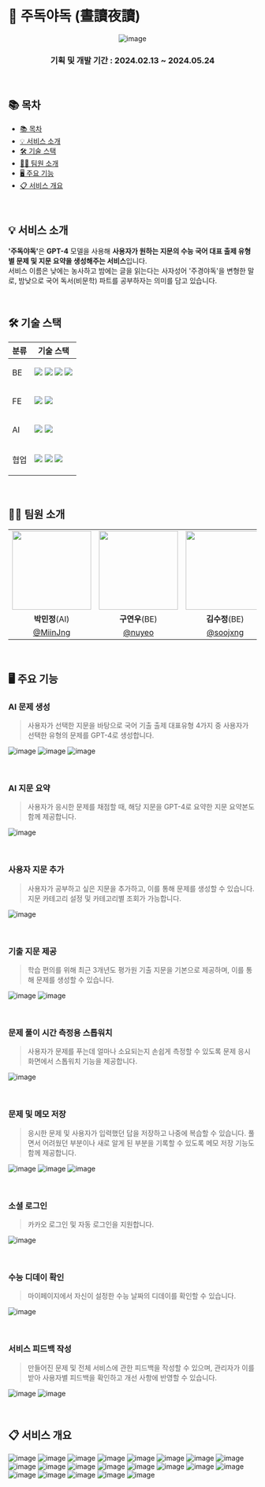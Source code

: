 # 📖 주독야독 (晝讀夜讀)
<div align="center">
  
![image](https://github.com/nuyeo/JudokYadokTemp/assets/104813592/00ac4d9e-0a3a-4e58-9de7-2132c3971d3c)<br>
<h3>기획 및 개발 기간 : 2024.02.13 ~ 2024.05.24</h3>
</div>
<br>

## 📚 목차

- [📚 목차](#-목차)
- [💡 서비스 소개](#-서비스-소개)
- [🛠 기술 스택](#-기술-스택)
- [👩‍💻 팀원 소개](#-팀원-소개)
- [🖥 주요 기능](#-주요-기능)
- [📋 서비스 개요](#-서비스-개요)
  
<br />

## 💡 서비스 소개

<b>'주독야독'</b>은 <b>GPT-4</b> 모델을 사용해 <b>사용자가 원하는 지문의 수능 국어 대표 출제 유형별 문제 및 지문 요약을 생성해주는 서비스</b>입니다.<br>
서비스 이름은 낮에는 농사하고 밤에는 글을 읽는다는 사자성어 '주경야독'을 변형한 말로, 밤낮으로 국어 독서(비문학) 파트를 공부하자는 의미를 담고 있습니다.

<br />

## 🛠 기술 스택

<table>
    <thead>
        <tr>
            <th>분류</th>
            <th>기술 스택</th>
        </tr>
    </thead>
    <tbody>
        <tr>
            <td>
                  <p>BE</p>
            </td>
            <td>
                  <img src="https://img.shields.io/badge/Node.js-5FA04E?style=flat&logo=Node.js&logoColor=white"/>
                  <img src="https://img.shields.io/badge/Express.js-000000?style=flat&logo=express&logoColor=white"/>
                  <img src="https://img.shields.io/badge/MySQL-4479A1?style=flat&logo=mysql&logoColor=white"/>
                  <img src="https://img.shields.io/badge/MariaDB-003545?style=flat&logo=mariadb&logoColor=white"/>
            </td>
        </tr>
        <tr>
            <td>
                <p>FE</p>
            </td>
            <td>
              <img src="https://img.shields.io/badge/EJS-B4CA65?&logo=ejs&logoColor=000000">
              <img src="https://img.shields.io/badge/Android Studio-3DDC84?logo=androidstudio&logoColor=white">
            </td>
        </tr>
       <tr>
            <td>
                  <p>AI</p>
            </td>
            <td>
                  <img src="https://img.shields.io/badge/python-3776AB?style=flat&logo=python&logoColor=white"/>
                  <img src="https://img.shields.io/badge/openai-00B388?style=flat&logo=openai&logoColor=white"/>
            </td>
        </tr>
        <tr>
            <td>
                <p>협업</p>
            </td>
            <td>
                <img src="https://img.shields.io/badge/Notion-000000?logo=Notion">
                <img src="https://img.shields.io/badge/Figma-F24E1E?logo=Figma&logoColor=ffffff">
                <img src="https://img.shields.io/badge/Discord-5865F2?logo=Discord&logoColor=white">
            </td>
        </tr>
    </tbody>

</table>

<br />

## 👩‍💻 팀원 소개

  <table>
    <tr>
      <td align="center"><img src="https://avatars.githubusercontent.com/u/143929569?v=4" width="160"></td>
      <td align="center"><img src="https://avatars.githubusercontent.com/u/104813592?v=4" width="160"></td>
      <td align="center"><img src="https://avatars.githubusercontent.com/u/141158150?v=4" width="160"></td>
      <td align="center"><img src="https://avatars.githubusercontent.com/u/90694063?v=4" width="160"></td>
    </tr>
    <tr>
      <td align="center"><b>박민정</b>(AI)</td>
      <td align="center"><b>구연우</b>(BE)</td>
      <td align="center"><b>김수정</b>(BE)</td>
      <td align="center"><b>박혜정</b>(FE)</td>
    </tr>
    <tr>
      <td align="center"><a href="https://github.com/MiinJng" target="_blank">@MiinJng</a></td>
      <td align="center"><a href="https://github.com/nuyeo" target="_blank">@nuyeo</a></td>
      <td align="center"><a href="https://github.com/soojxng" target="_blank">@soojxng</a></td>
      <td align="center"><a href="https://github.com/yummpotato" target="_blank">@yummpotato</a></td>
    </tr>
  </table>

<br />

## 🖥 주요 기능

### AI 문제 생성

> 사용자가 선택한 지문을 바탕으로 국어 기출 출제 대표유형 4가지 중 사용자가 선택한 유형의 문제를 GPT-4로 생성합니다.

![image](https://github.com/nuyeo/JudokYadokTemp/assets/104813592/6dbef693-b2f1-415d-a1ad-8fab72ea22a4)
![image](https://github.com/nuyeo/JudokYadokTemp/assets/104813592/545aa001-aa15-4da9-b10e-687629ff64b4)
![image](https://github.com/nuyeo/JudokYadokTemp/assets/104813592/7a8f0214-c660-4a45-9142-036c3d190fe0)

<br />

### AI 지문 요약

> 사용자가 응시한 문제를 채점할 때, 해당 지문을 GPT-4로 요약한 지문 요약본도 함께 제공합니다.

![image](https://github.com/nuyeo/JudokYadokTemp/assets/104813592/660bce95-981d-4809-b159-361d1dc65ff1)

<br />

### 사용자 지문 추가

> 사용자가 공부하고 싶은 지문을 추가하고, 이를 통해 문제를 생성할 수 있습니다. 지문 카테고리 설정 및 카테고리별 조회가 가능합니다.

![image](https://github.com/nuyeo/JudokYadokTemp/assets/104813592/b8b25425-952e-413d-a0d6-078202dc1b8f)

<br />

### 기출 지문 제공

> 학습 편의를 위해 최근 3개년도 평가원 기출 지문을 기본으로 제공하며, 이를 통해 문제를 생성할 수 있습니다.

![image](https://github.com/nuyeo/JudokYadokTemp/assets/104813592/6e08ee71-dbfc-4ad3-b5d0-eb9611161ccd)
![image](https://github.com/nuyeo/JudokYadokTemp/assets/104813592/457c53ce-b06f-4ca1-a0fc-3cf57872eeb7)

<br />

### 문제 풀이 시간 측정용 스톱워치

> 사용자가 문제를 푸는데 얼마나 소요되는지 손쉽게 측정할 수 있도록 문제 응시 화면에서 스톱워치 기능을 제공합니다.

![image](https://github.com/nuyeo/JudokYadokTemp/assets/104813592/255b9b35-a040-43c6-9c0a-4c59445fabb9)

<br />

### 문제 및 메모 저장

> 응시한 문제 및 사용자가 입력했던 답을 저장하고 나중에 복습할 수 있습니다. 풀면서 어려웠던 부분이나 새로 알게 된 부분을 기록할 수 있도록 메모 저장 기능도 함께 제공합니다.

![image](https://github.com/nuyeo/JudokYadokTemp/assets/104813592/6a52f10a-b8da-45ea-8391-4ab1185eff02)
![image](https://github.com/nuyeo/JudokYadokTemp/assets/104813592/d2f2b034-2f10-4210-b52a-541560a1901f)
![image](https://github.com/nuyeo/JudokYadokTemp/assets/104813592/ba2229c1-56d9-44fe-ae8b-386a3cbfa67d)

<br />

### 소셜 로그인

> 카카오 로그인 및 자동 로그인을 지원합니다.
 
![image](https://github.com/nuyeo/JudokYadokTemp/assets/104813592/b798faa2-5e2b-48fc-a53a-632ee7530e4f)

<br />

### 수능 디데이 확인

> 마이페이지에서 자신이 설정한 수능 날짜의 디데이를 확인할 수 있습니다.

![image](https://github.com/nuyeo/JudokYadokTemp/assets/104813592/6964963b-c442-4478-88be-e0c318183e24)

<br />

### 서비스 피드백 작성

> 만들어진 문제 및 전체 서비스에 관한 피드백을 작성할 수 있으며, 관리자가 이를 받아 사용자별 피드백을 확인하고 개선 사항에 반영할 수 있습니다.

![image](https://github.com/nuyeo/JudokYadokTemp/assets/104813592/9140ce6b-77c2-4c1a-9937-2047048bb79d)
![image](https://github.com/nuyeo/JudokYadokTemp/assets/104813592/9525799f-2551-4d0c-95ef-262c56be6f6b)

<br />

## 📋 서비스 개요

![image](https://github.com/nuyeo/JudokYadokTemp/assets/104813592/65349ccc-85a1-40a1-9436-cd4dc3bcc050)
![image](https://github.com/nuyeo/JudokYadokTemp/assets/104813592/d4469e27-4f31-4d94-933d-4170eb8b0654)
![image](https://github.com/nuyeo/JudokYadokTemp/assets/104813592/eb4c34a7-6924-4f08-9ad7-faaa75bc1eac)
![image](https://github.com/nuyeo/JudokYadokTemp/assets/104813592/4b307dfe-a396-4bb8-b69a-f596add8bb59)
![image](https://github.com/nuyeo/JudokYadokTemp/assets/104813592/39afd570-48b1-4cdf-9fc6-1bce0ab9c2ba)
![image](https://github.com/nuyeo/JudokYadokTemp/assets/104813592/ac7209d1-184f-4125-bf40-1e32fc1591a6)
![image](https://github.com/nuyeo/JudokYadokTemp/assets/104813592/de3e9fa7-0297-4566-8819-b80d68e58c4c)
![image](https://github.com/nuyeo/JudokYadokTemp/assets/104813592/b3fc4421-af20-40ea-979f-2ed362fe4331)
![image](https://github.com/nuyeo/JudokYadokTemp/assets/104813592/f30edbb4-1672-4296-9705-93a3c9ad545a)
![image](https://github.com/nuyeo/JudokYadokTemp/assets/104813592/8fda6516-5e9b-44c4-b7fd-1da7fee8b3b3)
![image](https://github.com/nuyeo/JudokYadokTemp/assets/104813592/18badfbb-cabb-421e-b94b-ef3c9fc23629)
![image](https://github.com/nuyeo/JudokYadokTemp/assets/104813592/b1ccdb1b-345f-4fec-b73d-888f7a8d69c3)
![image](https://github.com/nuyeo/JudokYadokTemp/assets/104813592/e9c6a455-8a17-4194-9654-ee8c4a2bdfea)
![image](https://github.com/nuyeo/JudokYadokTemp/assets/104813592/bce81737-1dc2-424a-b853-9ac0d00e0005)
![image](https://github.com/nuyeo/JudokYadokTemp/assets/104813592/78c192af-66b1-492b-89f9-503ea282aada)
![image](https://github.com/nuyeo/JudokYadokTemp/assets/104813592/e3e869f9-c893-4a21-ab88-c985988cba52)
![image](https://github.com/nuyeo/JudokYadokTemp/assets/104813592/c48bd537-2a3d-4bf2-b84c-8b3d760b586d)
![image](https://github.com/nuyeo/JudokYadokTemp/assets/104813592/246f364f-0b3e-47a6-be00-bc7665ccb1e6)
![image](https://github.com/nuyeo/JudokYadokTemp/assets/104813592/f4e2e601-5a88-40d8-a818-176c579ba698)
![image](https://github.com/nuyeo/JudokYadokTemp/assets/104813592/2cd5fb4f-3f2c-43b4-91a6-cfa9ca95eb1c)
![image](https://github.com/nuyeo/JudokYadokTemp/assets/104813592/3cbff642-0769-4992-8719-01994e97b698)




















<br />
